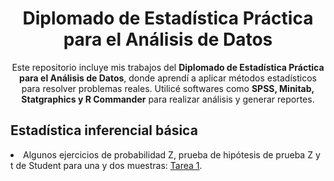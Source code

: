 <div align="center">
<h1 align="center">Diplomado de Estadística Práctica para el Análisis de Datos</h1>
</div>

<div align="center">Este repositorio incluye mis trabajos del <strong>Diplomado de Estadística Práctica para el Análisis de Datos</strong>, donde aprendí a aplicar métodos estadísticos para resolver problemas reales.
Utilicé softwares como <strong>SPSS, Minitab, Statgraphics y R Commander</strong> para realizar análisis y generar reportes.</div>

## Estadística inferencial básica
<li>
Algunos ejercicios de probabilidad Z, prueba de hipótesis de prueba Z y t de Student para una y dos muestras: <a href="https://drive.google.com/file/d/1GSFtCNIKCjQGVlJ30PHOkJyaBQ2bqLU_/view?usp=drive_link">Tarea 1</a>.
</li>



